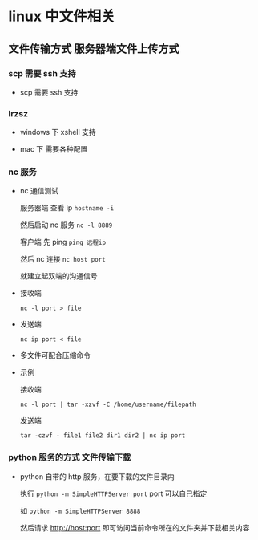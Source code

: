 # linux 中文件相关

## 文件传输方式 服务器端文件上传方式

### scp 需要 ssh 支持

- scp 需要 ssh 支持

### lrzsz

- windows 下 xshell 支持

- mac 下 需要各种配置

### nc 服务

- nc 通信测试

  服务器端 查看 ip `hostname -i`

  然后启动 nc 服务 `nc -l 8889`

  客户端 先 ping `ping 远程ip`

  然后 nc 连接 `nc host port`

  就建立起双端的沟通信号

- 接收端

  `nc -l port > file`

- 发送端

  `nc ip port < file`

- 多文件可配合压缩命令

- 示例

  接收端

  `nc -l port | tar -xzvf -C /home/username/filepath`

  发送端

  `tar -czvf - file1 file2 dir1 dir2 | nc ip port`

### python 服务的方式 文件传输下载

- python 自带的 http 服务，在要下载的文件目录内

  执行 `python -m SimpleHTTPServer port` port 可以自己指定

  如 `python -m SimpleHTTPServer 8888`

  然后请求 <http://host:port> 即可访问当前命令所在的文件夹并下载相关内容
